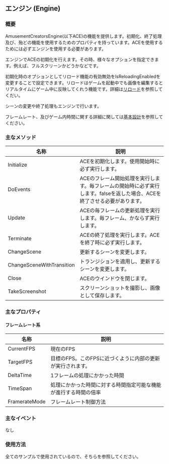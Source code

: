 ﻿## エンジン (Engine)

### 概要

AmusementCreatorsEngine(以下ACE)の機能を提供します。初期化、終了処理及び、殆どの機能を使用するためのプロパティを持っています。ACEを使用するためには必ずエンジンを使用する必要があります。

エンジンでACEの初期化を行えます。その時、様々なオプションを指定できます。例えば、フルスクリーンかどうかなどです。

初期化時のオプションとしてリロード機能の有効無効をIsReloadingEnabledを変更することで設定できます。リロードはゲームを起動中でも画像を編集するとリアルタイムにゲーム中に反映してくれう機能です。詳細は[リロード](./../Misc/Reloading.md)を参照してくだい。

シーンの変更や終了処理もエンジンで行います。

フレームレート、及びゲーム内時間に関する詳細に関しては[基本設計](./../BasicDesign.md)を参照してください。


### 主なメソッド

| 名称 | 説明 |
|---|---|
| Initialize | ACEを初期化します。使用開始時に必ず実行します。 |
| DoEvents | ACEのフレーム開始処理を実行します。毎フレームの開始時に必ず実行します。falseを返した場合、ACEを終了させる必要があります。 |
| Update | ACEの毎フレームの更新処理を実行します。毎フレーム、かならず実行します。 |
| Terminate | ACEの終了処理を実行します。ACEを終了時に必ず実行します。 |
| ChangeScene | 更新するシーンを変更します。 |
| ChangeSceneWithTransition | トランジションを適用し、更新するシーンを変更します。 |
| Close | ACEのウインドウを閉じます。 |
| TakeScreenshot | スクリーンショットを撮影し、画像として保存します。 |

### 主なプロパティ

#### フレームレート系

| 名称 | 説明 |
|---|---|
| CurrentFPS | 現在のFPS |
| TargetFPS | 目標のFPS。このFPSに近づくように内部の更新が実行されます。 |
| DeltaTime | 1フレームの処理にかかった時間 |
| TimeSpan | 処理にかかった時間に対する時間指定可能な機能が進行する時間の倍率 |
| FramerateMode | フレームレート制御方法 |

### 主なイベント

なし

### 使用方法

全てのサンプルで使用されているので、そちらを参照してください。
